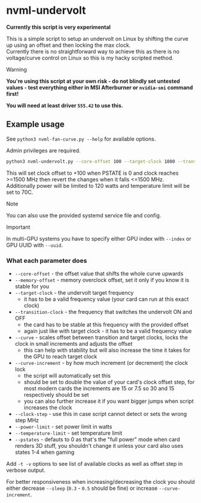 # nvml-undervolt

**Currently this script is very experimental**

This is a simple script to setup an undervolt on Linux by shifting the curve up using an offset and then locking the max clock.  
Currently there is no straightforward way to achieve this as there is no voltage/curve control on Linux so this is my hacky scripted method.

> [!WARNING]
> **You're using this script at your own risk - do not blindly set untested values - test everything either in MSI Afterburner or `nvidia-smi` command first!**

**You will need at least driver `555.42` to use this.**

## Example usage

See `python3 nvml-fan-curve.py --help` for available options.

Admin privileges are required.

```bash
python3 nvml-undervolt.py --core-offset 100 --target-clock 1800 --transition-clock 1500 --power-limit 150 --temperature-limit 70
```

This will set clock offset to +100 when PSTATE is 0 and clock reaches >=1500 MHz then revert the changes when it falls <=1500 MHz.  
Additionally power will be limited to 120 watts and temperature limit will be set to 70C.

> [!NOTE]
> You can also use the provided systemd service file and config.

> [!IMPORTANT]
> In multi-GPU systems you have to specify either GPU index with `--index` or GPU UUID with `--uuid`.

### What each parameter does

- `--core-offset` - the offset value that shifts the whole curve upwards
- `--memory-offset` - memory overclock offset, set it only if you know it is stable for you
- `--target-clock` - the undervolt target frequency
  - it has to be a valid frequency value (your card can run at this exact clock)
- `--transition-clock` - the frequency that switches the undervolt ON and OFF
  - the card has to be stable at this frequency with the provided offset
  - again just like with target clock - it has to be a valid frequency value
- `--curve` - scales offset between transition and target clocks, locks the clock in small increments and adjusts the offset
  - this can help with stability but will also increase the time it takes for the GPU to reach target clock
- `--curve-increment` - by how much increment (or decrement) the clock lock
  - the script will automatically set this
  - should be set to double the value of your card's clock offset step, for most modern cards the increments are 15 or 7.5 so 30 and 15 respectively should be set
  - you can also further increase it if you want bigger jumps when script increases the clock
- `--clock-step` - use this in case script cannot detect or sets the wrong step MHz
- `--power-limit` - set power limit in watts
- `--temperature-limit` - set temperature limit
- `--pstates` - defauts to 0 as that's the "full power" mode when card renders 3D stuff, you shouldn't change it unless your card also uses states 1-4 when gaming

Add `-t -v` options to see list of available clocks as well as offset step in verbose output.

For better responsiveness when increasing/decreasing the clock you should either decrease `--sleep` (`0.3` - `0.5` should be fine) or increase `--curve-increment`.
